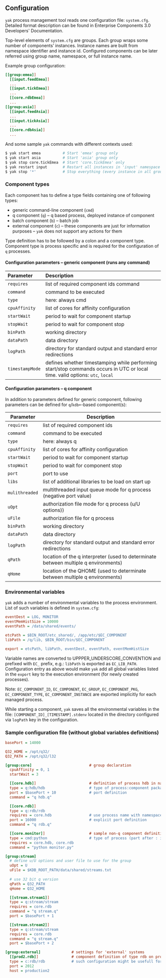 ## Configuration

`yak` process management tool reads one configuration file: `system.cfg`. Detailed format description can be found in Enterprise Components 3.0 Developers' Documentation.

Top-level elements of `system.cfg` are groups. Each group wraps some number of components’ instances. Instance names are built from namespace identifier and instance id. Configured components can be later referred using group name, namespace, or full instance name.

Example group configuration:

```ini
[[group:emea]]
  [[input.feedEmea]]
  ...
  [[input.tickEmea]]
  ...
  [[core.rdbEmea]]
  ...
[[group:asia]]
  [[input.feedAsia]]
  ...
  [[input.tickAsia]]
  ...
  [[core.rdbAsia]]
  ...
```

And some sample `yak` commands with different contexts used:

```bash
$ yak start emea          # Start 'emea' group only
$ yak start asia          # Start 'asia' group only
$ yak stop core.tickEmea  # Start 'core.tickEmea' only
$ yak restart input       # Restart all instances in 'input' namespace (all groups)
$ yak stop '*'            # Stop everything (every instance in all groups)
```

### Component types

Each component has to define a type fields containing one of following types:

- generic command-line component (`cmd`)
- q component (`q`) – q based process, deployed instance of component
- batch component (`b`) – batch job 
- external component (`c`) – these components are just for information purposes – `yak` does not support any actions for them

Type definition has to be followed by a colon and a component type. Component type is process specific and is required for the configuration of `q` processes.

#### Configuration parameters – generic component (runs any command)

Parameter | Description
:-------------- | :----------
`requires` | list of required component ids command
`command` | command to be executed
`type` | here: always cmd
`cpuAffinity` | list of cores for affinity configuration
`startWait` | period to wait for component startup
`stopWait` | period to wait for component stop
`binPath` | working directory
`dataPath` | data directory
`logPath` | directory for standard output and standard error redirections
`timestampMode` | defines whether timestamping while performing start/stop commands occurs in UTC or local time. valid options: `utc`, `local`


#### Configuration parameters – q component

In addition to parameters defined for generic component, following parameters can be defined for `q`/`kdb+`-based component(s):

Parameter | Description
----------------|------------
`requires` | list of required component ids
`command` | command to be executed
`type` | here: always q
`cpuAffinity` | list of cores for affinity configuration
`startWait` | period to wait for component startup
`stopWait` | period to wait for component stop
`port` | port to use
`libs` | list of additional libraries to be load on start up
`mulithreaded` | multithreaded input queue mode for q process (negative port value)
`uOpt` | authorization file mode for q process (u/U options))
`uFile` | authorization file for q process
`binPath` | working directory
`dataPath` | data directory
`logPath` | directory for standard output and standard error redirections
`qPath` | location of the q interpreter (used to determinate between multiple q environments)
`qHome` | location of the QHOME (used to determinate between multiple q environments)


### Environmental variables

`yak` adds a number of environmental variables to the process environment. List of such variables is defined in `system.cfg`:

```ini
eventDest = LOG, MONITOR
eventMemHistSize = 10000
eventPath = /data/shared/events/

etcPath = $BIN_ROOT/etc_shared/, /app/etc/$EC_COMPONENT
libPath = /q/lib, $BIN_ROOT/bin/$EC_COMPONENT

export = etcPath, libPath, eventDest, eventPath, eventMemHistSize
```

Variable names are converted to UPPPER_UNDERSCORE_CONVENTION and prefixed with `EC_` prefix, e.g.: `libPath` is exported as `EC_LIB_PATH`.
Configuration entry as above would make `yak` add all global variables listed in the `export` key to the execution environment (for newly created processes). 

Note: `EC_COMPONENT_ID`, `EC_COMPONENT`, `EC_GROUP`, `EC_COMPONENT_PKG`, `EC_COMPONENT_TYPE`, `EC_COMPONENT_INSTANCE` are exported implicitly for each managed process.

While starting a component, `yak` saves all the environmental variables in the file: `[COMPONENT_ID]_[TIMESTAMP].stdenv` located in the directory configured via `logPath` key in the configuration.

### Sample configuration file (without global variables definitions)

```ini
basePort = 14000

Q32_HOME = /opt/q32/
Q32_PATH = /opt/q32/l32

[group:core]                          # group declaration
  cpuAffinity = 0, 1
  startWait = 3 

  [[core.hdb]]                        # definition of process hdb in namespace kdb
  type = q:hdb/hdb                    # type of process:component package/schema file
  port = $basePort + 10               # port definition
  command = "q hdb.q"

  [[core.rdb]]
  type = q:rdb/rdb
  requires = core.hdb                 # use process name with namespace here
  port = 16000                        # explicit port definition
  command = "q rdb.q"

  [[core.monitor]]                    # sample non-q component definition
  type = cmd:python                   # type of process (part after : is ignored)
  requires = core.hdb, core.rdb
  command = "python monitor.py"

[group:stream]
  # define u/U options and user file to use for the group
  uOpt = U 
  uFile = $KDB_ROOT_PATH/data/shared/streams.txt
  
  # use 32 bit q version
  qPath = Q32_PATH
  qHome = Q32_HOME

  [[stream.stream1]]
  type = q:stream/stream
  requires = core.rdb
  command = "q stream.q"
  port = $basePort + 1

  [[stream.stream2]]
  type = q:stream/stream
  requires = core.rdb
  command = "q stream.q"
  port = $basePort + 2

[group:external]              # settings for 'external' systems
  [[prod2.rdb]]               # component definition of type rdb on production2:2012
  type = c:rdb/rdb            # such configuration might be usefull for eodMng
  port = 2012
  host = production2
```